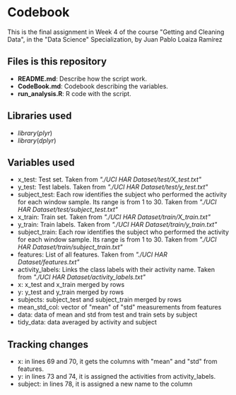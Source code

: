 # Codebook
This is the final assignment in Week 4 of the course "Getting and Cleaning Data", in the "Data Science" Specialization, by Juan Pablo Loaiza Ramírez

## Files is this repository
* **README.md**: Describe how the script work.
* **CodeBook.md**: Codebook describing the variables.
* **run_analysis.R**: R code with the script.

## Libraries used
* $library(plyr)$
* $library(dplyr)$

## Variables used
* x_test: Test set. Taken from _"./UCI HAR Dataset/test/X_test.txt"_
* y_test: Test labels. Taken from _"./UCI HAR Dataset/test/y_test.txt"_
* subject_test: Each row identifies the subject who performed the activity for each window sample. Its range is from 1 to 30. Taken from _"./UCI HAR Dataset/test/subject_test.txt"_
* x_train: Train set. Taken from _"./UCI HAR Dataset/train/X_train.txt"_
* y_train: Train labels. Taken from _"./UCI HAR Dataset/train/y_train.txt"_
* subject_train: Each row identifies the subject who performed the activity for each window sample. Its range is from 1 to 30. Taken from _"./UCI HAR Dataset/train/subject_train.txt"_
* features: List of all features. Taken from _"./UCI HAR Dataset/features.txt"_
* activity_labels: Links the class labels with their activity name. Taken from _"./UCI HAR Dataset/activity_labels.txt"_
* x: x_test and x_train merged by rows
* y: y_test and y_train merged by rows
* subjects: subject_test and subject_train merged by rows
* mean_std_col: vector of "mean" of "std" measurements from features
* data: data of mean and std from test and train sets by subject
* tidy_data: data averaged by activity and subject

## Tracking changes
* x: in lines 69 and 70, it gets the columns with "mean" and "std" from features.
* y: in lines 73 and 74, it is assigned the activities from activity_labels.
* subject: in lines 78, it is assigned a new name to the column
